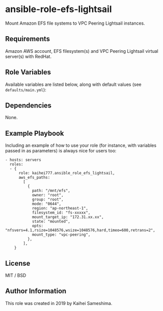 ansible-role-efs-lightsail
=========

Mount Amazon EFS file systems to VPC Peering Lightsail instances.

Requirements
------------

Amazon AWS account, EFS filesystem(s) and VPC Peering Lightsail  virtual server(s) with RedHat.

Role Variables
--------------

Available variables are listed below, along with default values (see `defaults/main.yml`):


Dependencies
------------

None.

Example Playbook
----------------

Including an example of how to use your role (for instance, with variables passed in as parameters) is always nice for users too:

    - hosts: servers
      roles:
      - {
          role: kaihei777.ansible_role_efs_lightsail,
          aws_efs_paths:
            [
              {
                path: "/mnt/efs",
                owner: "root",
                group: "root",
                mode: "0644",
                region: "ap-northeast-1",
                filesystem_id: "fs-xxxxx",
                mount_target_ip: "172.31.xx.xx",
                state: "mounted",
                opts: "nfsvers=4.1,rsize=1048576,wsize=1048576,hard,timeo=600,retrans=2",
                mount_type: "vpc-peering",
              },
            ],
        }

License
-------

MIT / BSD

Author Information
------------------

This role was created in 2019 by Kaihei Sameshima.